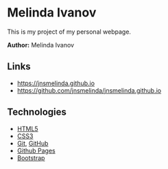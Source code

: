 # Melinda Ivanov
This is my project of my personal webpage.

**Author:** Melinda Ivanov

## Links
- https://jnsmelinda.github.io
- https://github.com/jnsmelinda/jnsmelinda.github.io

## Technologies
- [HTML5](https://en.wikipedia.org/wiki/HTML5)
- [CSS3](https://en.wikipedia.org/wiki/Cascading_Style_Sheets)
- [Git](https://git-scm.com/), [GitHub](https://github.com/)
- [Github Pages](https://pages.github.com/)
- [Bootstrap](https://getbootstrap.com/)